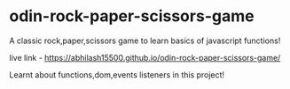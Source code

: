 # odin-rock-paper-scissors-game
A classic rock,paper,scissors game to learn basics of javascript functions!

live link - https://abhilash15500.github.io/odin-rock-paper-scissors-game/



Learnt about functions,dom,events listeners   in this project!


